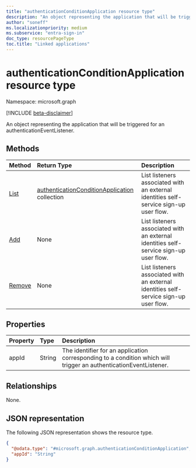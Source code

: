 ```yaml
---
title: "authenticationConditionApplication resource type"
description: "An object representing the application that will be triggered for an authenticationEventListener."
author: "soneff"
ms.localizationpriority: medium
ms.subservice: "entra-sign-in"
doc_type: resourcePageType
toc.title: "Linked applications"
---
```


# authenticationConditionApplication resource type

Namespace: microsoft.graph

[!INCLUDE [beta-disclaimer](../../includes/beta-disclaimer.md)]

An object representing the application that will be triggered for an authenticationEventListener.

## Methods

| Method       | Return Type | Description |
|:-------------|:------------|:------------|
|[List](../api/authenticationconditionsapplications-list-includeapplications.md)|[authenticationConditionApplication](../resources/authenticationconditionapplication.md) collection|List listeners associated with an external identities self-service sign-up user flow.|
|[Add](../api/authenticationconditionsapplications-post-includeapplications.md)|None|List listeners associated with an external identities self-service sign-up user flow.|
|[Remove](../api/authenticationconditionapplication-delete.md)|None|List listeners associated with an external identities self-service sign-up user flow.|

## Properties
|Property|Type|Description|
|:---|:---|:---|
|appId|String|The identifier for an application corresponding to a condition which will trigger an authenticationEventListener.|

## Relationships
None.

## JSON representation
The following JSON representation shows the resource type.
<!-- {
  "blockType": "resource",
  "keyProperty": "id",
  "@odata.type": "microsoft.graph.authenticationConditionApplication",
  "openType": false
}
-->
``` json
{
  "@odata.type": "#microsoft.graph.authenticationConditionApplication",
  "appId": "String"
}
```

